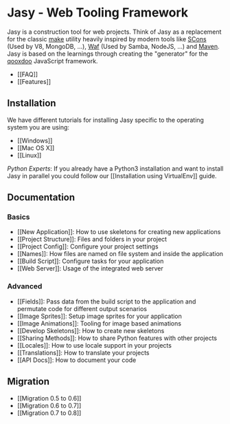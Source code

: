Jasy - Web Tooling Framework
============================

Jasy is a construction tool for web projects. Think of Jasy as a replacement for the classic [make](http://www.gnu.org/software/make/) utility heavily inspired by modern tools like [SCons](http://www.scons.org/) (Used by V8, MongoDB, ...), [Waf](http://code.google.com/p/waf/) (Used by Samba, NodeJS, ...) and [Maven](http://maven.apache.org/). Jasy is based on the learnings through creating the "generator" for the [qooxdoo](http://qooxdoo.org) JavaScript framework.

* [[FAQ]]
* [[Features]]

## Installation

We have different tutorials for installing Jasy specific to the operating system you are using:

* [[Windows]]
* [[Mac OS X]]
* [[Linux]]

*Python Experts*: If you already have a Python3 installation and want to install Jasy in parallel you could follow our [[Installation using VirtualEnv]] guide.

## Documentation

### Basics

* [[New Application]]: How to use skeletons for creating new applications
* [[Project Structure]]: Files and folders in your project
* [[Project Config]]: Configure your project settings
* [[Names]]: How files are named on file system and inside the application
* [[Build Script]]: Configure tasks for your application
* [[Web Server]]: Usage of the integrated web server

### Advanced

* [[Fields]]: Pass data from the build script to the application and permutate code for different output scenarios
* [[Image Sprites]]: Setup image sprites for your application
* [[Image Animations]]: Tooling for image based animations
* [[Develop Skeletons]]: How to create new skeletons
* [[Sharing Methods]]: How to share Python features with other projects
* [[Locales]]: How to use locale support in your projects
* [[Translations]]: How to translate your projects
* [[API Docs]]: How to document your code

## Migration

* [[Migration 0.5 to 0.6]]
* [[Migration 0.6 to 0.7]]
* [[Migration 0.7 to 0.8]]